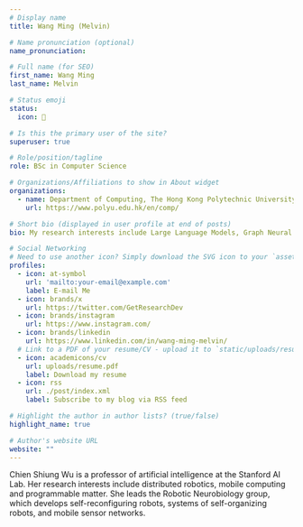 ```yaml
---
# Display name
title: Wang Ming (Melvin)

# Name pronunciation (optional)
name_pronunciation: 

# Full name (for SEO)
first_name: Wang Ming
last_name: Melvin

# Status emoji
status:
  icon: 🎃️

# Is this the primary user of the site?
superuser: true

# Role/position/tagline
role: BSc in Computer Science

# Organizations/Affiliations to show in About widget
organizations:
  - name: Department of Computing, The Hong Kong Polytechnic University
    url: https://www.polyu.edu.hk/en/comp/

# Short bio (displayed in user profile at end of posts)
bio: My research interests include Large Language Models, Graph Neural Network and Multimodal Learning.

# Social Networking
# Need to use another icon? Simply download the SVG icon to your `assets/media/icons/` folder.
profiles:
  - icon: at-symbol
    url: 'mailto:your-email@example.com'
    label: E-mail Me
  - icon: brands/x
    url: https://twitter.com/GetResearchDev
  - icon: brands/instagram
    url: https://www.instagram.com/
  - icon: brands/linkedin
    url: https://www.linkedin.com/in/wang-ming-melvin/
  # Link to a PDF of your resume/CV - upload it to `static/uploads/resume.pdf`
  - icon: academicons/cv
    url: uploads/resume.pdf
    label: Download my resume
  - icon: rss
    url: ./post/index.xml
    label: Subscribe to my blog via RSS feed

# Highlight the author in author lists? (true/false)
highlight_name: true

# Author's website URL
website: ""
---
```


Chien Shiung Wu is a professor of artificial intelligence at the Stanford AI Lab. Her research interests include
distributed robotics, mobile computing and programmable matter. She leads the Robotic Neurobiology group, which develops
self-reconfiguring robots, systems of self-organizing robots, and mobile sensor networks.
